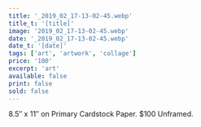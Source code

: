 ```yaml
---
title: '_2019_02_17-13-02-45.webp'
title_t: '[title]'
image: '2019_02_17-13-02-45.webp'
date: '_2019_02_17-13-02-45.webp'
date_t: '[date]'
tags: ['art', 'artwork', 'collage']
price: '100'
excerpt: 'art'
available: false
print: false
sold: false
---
```



8.5″ x 11″ on Primary Cardstock Paper.
$100 Unframed.
